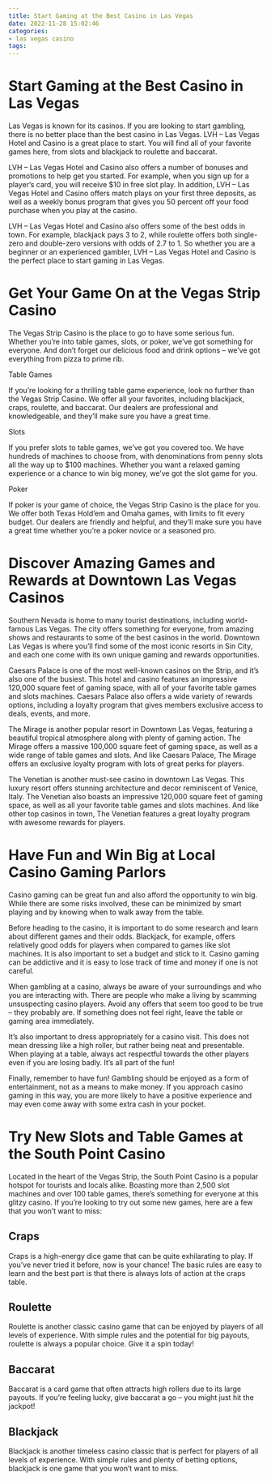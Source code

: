 ```yaml
---
title: Start Gaming at the Best Casino in Las Vegas 
date: 2022-11-28 15:02:46
categories:
- las vegas casino
tags:
---
```



#  Start Gaming at the Best Casino in Las Vegas 

Las Vegas is known for its casinos. If you are looking to start gambling, there is no better place than the best casino in Las Vegas. LVH – Las Vegas Hotel and Casino is a great place to start. You will find all of your favorite games here, from slots and blackjack to roulette and baccarat.

LVH – Las Vegas Hotel and Casino also offers a number of bonuses and promotions to help get you started. For example, when you sign up for a player’s card, you will receive $10 in free slot play. In addition, LVH – Las Vegas Hotel and Casino offers match plays on your first three deposits, as well as a weekly bonus program that gives you 50 percent off your food purchase when you play at the casino.

LVH – Las Vegas Hotel and Casino also offers some of the best odds in town. For example, blackjack pays 3 to 2, while roulette offers both single-zero and double-zero versions with odds of 2.7 to 1. So whether you are a beginner or an experienced gambler, LVH – Las Vegas Hotel and Casino is the perfect place to start gaming in Las Vegas.

#  Get Your Game On at the Vegas Strip Casino 

The Vegas Strip Casino is the place to go to have some serious fun. Whether you’re into table games, slots, or poker, we’ve got something for everyone. And don’t forget our delicious food and drink options – we’ve got everything from pizza to prime rib.

Table Games

If you’re looking for a thrilling table game experience, look no further than the Vegas Strip Casino. We offer all your favorites, including blackjack, craps, roulette, and baccarat. Our dealers are professional and knowledgeable, and they’ll make sure you have a great time.

Slots

If you prefer slots to table games, we’ve got you covered too. We have hundreds of machines to choose from, with denominations from penny slots all the way up to $100 machines. Whether you want a relaxed gaming experience or a chance to win big money, we’ve got the slot game for you.

Poker

If poker is your game of choice, the Vegas Strip Casino is the place for you. We offer both Texas Hold’em and Omaha games, with limits to fit every budget. Our dealers are friendly and helpful, and they’ll make sure you have a great time whether you’re a poker novice or a seasoned pro.

#  Discover Amazing Games and Rewards at Downtown Las Vegas Casinos 

Southern Nevada is home to many tourist destinations, including world-famous Las Vegas. The city offers something for everyone, from amazing shows and restaurants to some of the best casinos in the world. Downtown Las Vegas is where you’ll find some of the most iconic resorts in Sin City, and each one come with its own unique gaming and rewards opportunities.

Caesars Palace is one of the most well-known casinos on the Strip, and it’s also one of the busiest. This hotel and casino features an impressive 120,000 square feet of gaming space, with all of your favorite table games and slots machines. Caesars Palace also offers a wide variety of rewards options, including a loyalty program that gives members exclusive access to deals, events, and more.

The Mirage is another popular resort in Downtown Las Vegas, featuring a beautiful tropical atmosphere along with plenty of gaming action. The Mirage offers a massive 100,000 square feet of gaming space, as well as a wide range of table games and slots. And like Caesars Palace, The Mirage offers an exclusive loyalty program with lots of great perks for players.

The Venetian is another must-see casino in downtown Las Vegas. This luxury resort offers stunning architecture and decor reminiscent of Venice, Italy. The Venetian also boasts an impressive 120,000 square feet of gaming space, as well as all your favorite table games and slots machines. And like other top casinos in town, The Venetian features a great loyalty program with awesome rewards for players.

#  Have Fun and Win Big at Local Casino Gaming Parlors 

Casino gaming can be great fun and also afford the opportunity to win big. While there are some risks involved, these can be minimized by smart playing and by knowing when to walk away from the table. 

Before heading to the casino, it is important to do some research and learn about different games and their odds. Blackjack, for example, offers relatively good odds for players when compared to games like slot machines. It is also important to set a budget and stick to it. Casino gaming can be addictive and it is easy to lose track of time and money if one is not careful. 

When gambling at a casino, always be aware of your surroundings and who you are interacting with. There are people who make a living by scamming unsuspecting casino players. Avoid any offers that seem too good to be true – they probably are. If something does not feel right, leave the table or gaming area immediately. 

It’s also important to dress appropriately for a casino visit. This does not mean dressing like a high roller, but rather being neat and presentable. When playing at a table, always act respectful towards the other players even if you are losing badly. It’s all part of the fun! 

Finally, remember to have fun! Gambling should be enjoyed as a form of entertainment, not as a means to make money. If you approach casino gaming in this way, you are more likely to have a positive experience and may even come away with some extra cash in your pocket.

#  Try New Slots and Table Games at the South Point Casino

Located in the heart of the Vegas Strip, the South Point Casino is a popular hotspot for tourists and locals alike. Boasting more than 2,500 slot machines and over 100 table games, there’s something for everyone at this glitzy casino. If you’re looking to try out some new games, here are a few that you won’t want to miss:

## Craps

Craps is a high-energy dice game that can be quite exhilarating to play. If you’ve never tried it before, now is your chance! The basic rules are easy to learn and the best part is that there is always lots of action at the craps table.

## Roulette

Roulette is another classic casino game that can be enjoyed by players of all levels of experience. With simple rules and the potential for big payouts, roulette is always a popular choice. Give it a spin today!

## Baccarat

Baccarat is a card game that often attracts high rollers due to its large payouts. If you’re feeling lucky, give baccarat a go – you might just hit the jackpot!

## Blackjack

Blackjack is another timeless casino classic that is perfect for players of all levels of experience. With simple rules and plenty of betting options, blackjack is one game that you won’t want to miss.